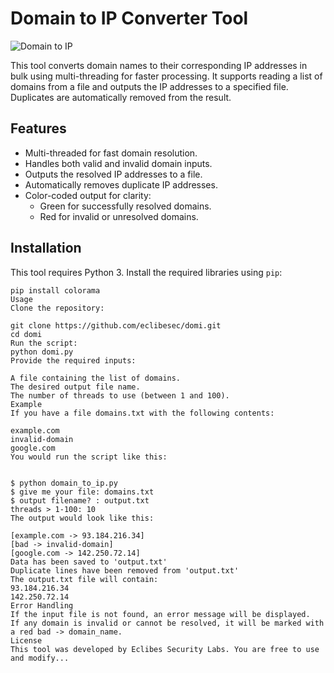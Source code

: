# Domain to IP Converter Tool

![Domain to IP](https://img.shields.io/badge/Developed_by-Eclibes_Security_Labs-brightgreen)

This tool converts domain names to their corresponding IP addresses in bulk using multi-threading for faster processing. It supports reading a list of domains from a file and outputs the IP addresses to a specified file. Duplicates are automatically removed from the result.

## Features
- Multi-threaded for fast domain resolution.
- Handles both valid and invalid domain inputs.
- Outputs the resolved IP addresses to a file.
- Automatically removes duplicate IP addresses.
- Color-coded output for clarity:
  - Green for successfully resolved domains.
  - Red for invalid or unresolved domains.
  
## Installation
This tool requires Python 3. Install the required libraries using `pip`:

```
pip install colorama
Usage
Clone the repository:

git clone https://github.com/eclibesec/domi.git
cd domi
Run the script:
python domi.py
Provide the required inputs:

A file containing the list of domains.
The desired output file name.
The number of threads to use (between 1 and 100).
Example
If you have a file domains.txt with the following contents:

example.com
invalid-domain
google.com
You would run the script like this:


$ python domain_to_ip.py
$ give me your file: domains.txt
$ output filename? : output.txt
threads > 1-100: 10
The output would look like this:

[example.com -> 93.184.216.34]
[bad -> invalid-domain]
[google.com -> 142.250.72.14]
Data has been saved to 'output.txt'
Duplicate lines have been removed from 'output.txt'
The output.txt file will contain:
93.184.216.34
142.250.72.14
Error Handling
If the input file is not found, an error message will be displayed.
If any domain is invalid or cannot be resolved, it will be marked with a red bad -> domain_name.
License
This tool was developed by Eclibes Security Labs. You are free to use and modify...
